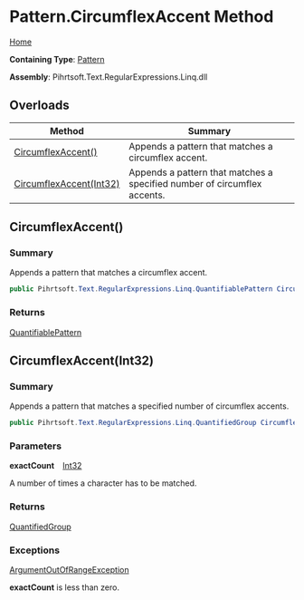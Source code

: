 # Pattern\.CircumflexAccent Method

[Home](../../../../../../README.md)

**Containing Type**: [Pattern](../README.md)

**Assembly**: Pihrtsoft\.Text\.RegularExpressions\.Linq\.dll

## Overloads

| Method | Summary |
| ------ | ------- |
| [CircumflexAccent()](#Pihrtsoft_Text_RegularExpressions_Linq_Pattern_CircumflexAccent) | Appends a pattern that matches a circumflex accent\. |
| [CircumflexAccent(Int32)](#Pihrtsoft_Text_RegularExpressions_Linq_Pattern_CircumflexAccent_System_Int32_) | Appends a pattern that matches a specified number of circumflex accents\. |

## CircumflexAccent\(\) <a name="Pihrtsoft_Text_RegularExpressions_Linq_Pattern_CircumflexAccent"></a>

### Summary

Appends a pattern that matches a circumflex accent\.

```csharp
public Pihrtsoft.Text.RegularExpressions.Linq.QuantifiablePattern CircumflexAccent()
```

### Returns

[QuantifiablePattern](../../QuantifiablePattern/README.md)

## CircumflexAccent\(Int32\) <a name="Pihrtsoft_Text_RegularExpressions_Linq_Pattern_CircumflexAccent_System_Int32_"></a>

### Summary

Appends a pattern that matches a specified number of circumflex accents\.

```csharp
public Pihrtsoft.Text.RegularExpressions.Linq.QuantifiedGroup CircumflexAccent(int exactCount)
```

### Parameters

**exactCount** &ensp; [Int32](https://docs.microsoft.com/en-us/dotnet/api/system.int32)

A number of times a character has to be matched\.

### Returns

[QuantifiedGroup](../../QuantifiedGroup/README.md)

### Exceptions

[ArgumentOutOfRangeException](https://docs.microsoft.com/en-us/dotnet/api/system.argumentoutofrangeexception)

**exactCount** is less than zero\.

